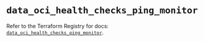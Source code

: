 # `data_oci_health_checks_ping_monitor`

Refer to the Terraform Registry for docs: [`data_oci_health_checks_ping_monitor`](https://registry.terraform.io/providers/oracle/oci/7.19.0/docs/data-sources/health_checks_ping_monitor).
